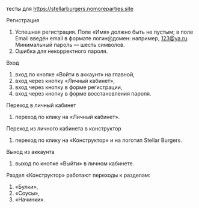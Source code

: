 тесты для https://stellarburgers.nomoreparties.site

Регистрация
1. Успешная регистрация. Поле «Имя» должно быть не пустым; в поле Email введён email в формате логин@домен: например, 123@ya.ru. Минимальный пароль — шесть символов.
2. Ошибка для некорректного пароля.

Вход
1. вход по кнопке «Войти в аккаунт» на главной,
2. вход через кнопку «Личный кабинет»,
3. вход через кнопку в форме регистрации,
4. вход через кнопку в форме восстановления пароля.

Переход в личный кабинет 
1. переход по клику на «Личный кабинет».

Переход из личного кабинета в конструктор 
1. переход по клику на «Конструктор» и на логотип Stellar Burgers.

Выход из аккаунта
1. выход по кнопке «Выйти» в личном кабинете.

Раздел «Конструктор»
работают переходы к разделам:
1. «Булки»,
2. «Соусы»,
3. «Начинки».

